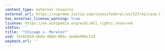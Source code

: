```yaml
---
content_type: external-resource
external_url: https://supreme.justia.com/cases/federal/us/527/41/case.html
has_external_license_warning: true
license: https://en.wikipedia.org/wiki/All_rights_reserved
status: ''
title: '*Chicago v. Morales*'
uid: 74c8c02d-ebde-468d-985c-1e4be996c11d
wayback_url: ''
---
```

